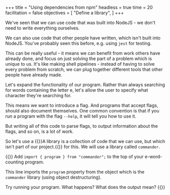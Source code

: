 +++
title = "Using dependencies from npm"
headless = true
time = 20
facilitation = false
objectives = [
    "Define a library",
]
+++

We've seen that we can use code that was built into NodeJS - we don't need to write everything ourselves.

We can also use code that other people have written, which isn't built into NodeJS. You've probably seen this before, e.g. using `jest` for testing.

This can be really useful - it means we can benefit from work others have already done, and focus on just solving the part of a problem which is unique to us. It's like making shell pipelines - instead of having to solve every problem from scratch, we can plug together different tools that other people have already made.

Let's expand the functionality of our program. Rather than always searching for words containing the letter e, let's allow the user to specify what character they're searching for.

This means we want to introduce a flag. And programs that accept flags, should also document themselves. One common convention is that if you run a program with the flag `--help`, it will tell you how to use it.

But writing all of this code to parse flags, to output information about the flags, and so on, is a lot of work.

So let's use a {{<tooltip title="library">}}A library is a collection of code that we can use, but which isn't part of our project.{{</tooltip>}} for this. We will use a library called `commander`.

{{<note type="Exercise">}}
Add `import { program } from "commander";` to the top of your e-word-counting program.

This line imports the `program` property from the object which is the `commander` library (using object destructuring).

Try running your program. What happens? What does the output mean?
{{</note>}}
